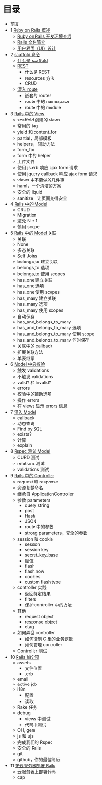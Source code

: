 # 目录

* [前言](README.md)
* 1 [Ruby on Rails 概述](Chapter_1/summary.md)
    * [Ruby on Rails 开发环境介绍](Chapter_1/1.1.md)
    * [Rails 文件简介](Chapter_1/1.2.md)
    * [用户界面（UI）设计](Chapter_1/1.3.md)
* 2 [scaffold 命令](Chapter_2/summary.md)
    * [什么是 scaffold](Chapter_2/2.1.md)
    * [REST](Chapter_2/2.2.md)
        * 什么是 REST
        * resources 方法
        * CRUD
    * [深入 route](Chapter_2/2.3.md)
        * 嵌套的 routes
        * route 中的 namespace
        * route 中的 module
* 3 [Rails 中的 View](Chapter_3/summary.md)
    * scaffold 创建的 views
    * 常用的 tag
    * yield 和 content_for
    * partial，局部模板
    * helpers， 辅助方法
    * form_for
    * form 中的 helper
    * 上传文件
    * 使用 js.erb 响应 ajax form 请求
    * 使用 jquery callback 响应 ajax form 请求
    * views 中不要做的几件事
    * haml，一个清洁的方案
    * 安全的 liquid
    * sanitize，让页面变得安全
* 4 [Rails 中的 Model](Chapter_4/summary.md)
    * CRUD
    * Migration
    * 避免 N + 1
    * 慎用 scope
* 5 [Rails 中的 Model 关联](Chapter_5/summary.md)
    * 关联
    * None
    * 多态关联
    * Self Joins
    * belongs_to 建立关联
    * belongs_to 选项
    * belongs_to 使用 scopes
    * has_one 建立关联
    * has_one 选项
    * has_one 使用 scopes
    * has_many 建立关联
    * has_many 选项
    * has_many 使用 scopes
    * 自动保存
    * has_and_belongs_to_many
    * has_and_belongs_to_many 选项
    * has_and_belongs_to_many 使用 scope
    * has_and_belongs_to_many 何时保存
    * 关联中的 callback
    * 扩展关联方法
    * 单表继承
* 6 [Model 中的校验](Chapter_6/summary.md)
    * 触发 validations
    * 不触发 validations
    * valid? 和 invalid?
    * errors
    * 校验中的辅助选项
    * 操作 errors
    * 在 views 显示 errors 信息
* 7 [深入 Model](Chapter_7/summary.md)
    * callback
    * 动态查询
    * Find by SQL
    * exists?
    * 计算
    * explain
* 8 [Rspec 测试 Model](Chapter_8/summary.md)
    * CURD 测试
    * relations 测试
    * validations 测试
* 9 [Rails 中的 Controller](Chapter_9/summary.md)
    * request 和 response
    * 资源复数命名
    * 继承自 ApplicationController
    * 参数 parameters
        * query string
        * post
        * Hash
        * JSON
        * route 中的参数
        * strong parameters，安全的参数
    * session 和 cookie
        * session
        * session key
        * secret_key_base
        * 赋值
        * flash
        * flash.now
        * cookies
        * custom flash type
    * controller 实践
        * 返回特定结果
        * filters
        * 保护 controller 中的方法
    * 其他
        * request object
        * response object
        * etag
    * 如何弄乱 controller
        * 如何控制 C 里的业务逻辑
        * 如何管理 controller
    * Controller 测试
* 10 [Rails 加分项](Chapter_10/summary.md)
    * assets
        * 文件位置
        * .erb
    * email
    * active job
    * i18n
        * 配置
        * 读取
    * Rake 任务
    * debug
        * views 中测试
        * 代码中测试
    * OH, gem
    * js 和 ujs
    * 完成我们的 Rspec
    * 安全的 Rails
    * git
    * github，你的最佳简历
* 11 [在云服务器部署 Rails](Chapter_11/summary.md)
    * 云服务器上部署代码
    * cap









